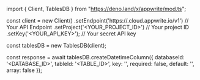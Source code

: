 import { Client, TablesDB } from "https://deno.land/x/appwrite/mod.ts";

const client = new Client()
    .setEndpoint('https://<REGION>.cloud.appwrite.io/v1') // Your API Endpoint
    .setProject('<YOUR_PROJECT_ID>') // Your project ID
    .setKey('<YOUR_API_KEY>'); // Your secret API key

const tablesDB = new TablesDB(client);

const response = await tablesDB.createDatetimeColumn({
    databaseId: '<DATABASE_ID>',
    tableId: '<TABLE_ID>',
    key: '',
    required: false,
    default: '',
    array: false
});
